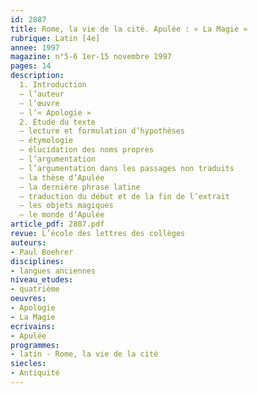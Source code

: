 ```yaml
---
id: 2887
title: Rome, la vie de la cité. Apulée : « La Magie » 
rubrique: Latin [4e]
annee: 1997
magazine: n°5-6 1er-15 novembre 1997
pages: 14
description: 
  1. Introduction
  – l’auteur
  – l’œuvre
  – l’« Apologie »
  2. Étude du texte
  – lecture et formulation d’hypothèses
  – étymologie
  – élucidation des noms propres
  – l’argumentation
  – l’argumentation dans les passages non traduits
  – la thèse d’Apulée
  – la dernière phrase latine
  – traduction du début et de la fin de l’extrait
  – les objets magiques
  – le monde d’Apulée
article_pdf: 2887.pdf
revue: L’école des lettres des collèges
auteurs:
- Paul Boehrer
disciplines:
- langues anciennes
niveau_etudes:
- quatrième
oeuvres:
- Apologie
- La Magie
ecrivains:
- Apulée
programmes:
- latin - Rome, la vie de la cité
siecles:
- Antiquité
---
```

